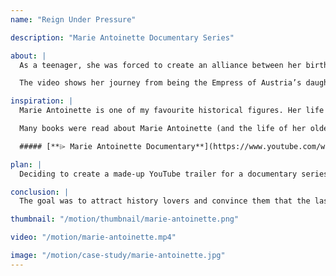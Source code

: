 ```yaml
---
name: "Reign Under Pressure"

description: "Marie Antoinette Documentary Series"

about: |
  As a teenager, she was forced to create an alliance between her birthplace to her new country, France, by marrying their heir to the throne. The Austrian-born Queen of France was known as many things to the public; one being “Madame Deficit” due to her endless gambling and spending large sums of money on fine dresses while there is an economic crisis. Due to the public’s hatred towards the Queen, she was falsely accused for saying the infamous phrase *“**Let them eat cake**”* in a mocking way upon hearing that people in France were starving due to bread shortages.

  The video shows her journey from being the Empress of Austria’s daughter, to becoming a target of loathing as she becomes a new royal in her husband’s country.

inspiration: |
  Marie Antoinette is one of my favourite historical figures. Her life story from her beginnings in Habsbourg to her public execution intrigued me ever since high school. She was greatly misunderstood simply because she was a foreigner in her husband’s country.

  Many books were read about Marie Antoinette (and the life of her oldest surviving daughter, Marie Therese Charlotte de France), movies about her were viewed, as well as documentaries were watched. One of the best documentaries I discovered was found on Youtube:

  ##### [**⌲ Marie Antoinette Documentary**](https://www.youtube.com/watch?v=zSpHcpskrfY&t=4052s)

plan: |
  Deciding to create a made-up YouTube trailer for a documentary series seemed exciting as I knew her life story very well. Not many sketches of the plan was created; it was more a trial and error process, as I tested different elegant transitions. I thought the lyrics to *"**Viva la Vida**"* by Coldplay was very fitting with Marie Antoinette's life. However, I thought the instrumental to the song was better for the video so that they viewers would focus on the video more than the well-known song itself.

conclusion: |
  The goal was to attract history lovers and convince them that the last Queen of France was falsely accused for things she never said, and for actions she never did. Since Marie lived a lavish lifestyle, the transitions had to be elegant to fit her lavish lifestyle.

thumbnail: "/motion/thumbnail/marie-antoinette.png"

video: "/motion/marie-antoinette.mp4"

image: "/motion/case-study/marie-antoinette.jpg"
---
```

